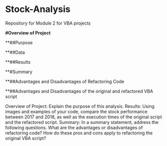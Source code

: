 # Stock-Analysis
Repository for Module 2 for VBA projects

**#Overview of Project**

**##Purpose

**##Data

**##Results

**#Summary

**##Advantages and Disadvantages of Refactoring Code

**##Advantages and Disadvantages of the original and refactored VBA script

Overview of Project: Explain the purpose of this analysis.
Results: Using images and examples of your code, compare the stock performance between 2017 and 2018, as well as the execution times of the original script and the refactored script.
Summary: In a summary statement, address the following questions.
What are the advantages or disadvantages of refactoring code?
How do these pros and cons apply to refactoring the original VBA script?
